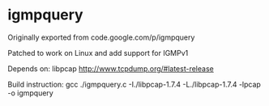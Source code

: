 # igmpquery
Originally exported from code.google.com/p/igmpquery

Patched to work on Linux and add support for IGMPv1

Depends on: 
  libpcap http://www.tcpdump.org/#latest-release

Build instruction:
  gcc ./igmpquery.c -I./libpcap-1.7.4 -L./libpcap-1.7.4 -lpcap -o igmpquery
